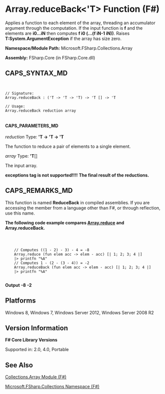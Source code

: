 # Array.reduceBack<'T> Function (F#)

Applies a function to each element of the array, threading an accumulator argument through the computation. If the input function is **f** and the elements are **i0...iN** then computes **f i0 (...(f iN-1 iN))**. Raises **T:System.ArgumentException** if the array has size zero.

**Namespace/Module Path:** Microsoft.FSharp.Collections.Array

**Assembly:** FSharp.Core (in FSharp.Core.dll)


## CAPS_SYNTAX_MD



```


// Signature:
Array.reduceBack : ('T -> 'T -> 'T) -> 'T [] -> 'T

// Usage:
Array.reduceBack reduction array


```



#### CAPS_PARAMETERS_MD
*reduction*
Type: **'T -&gt; 'T -&gt; 'T**


The function to reduce a pair of elements to a single element.


*array*
Type: **'T**[[]](http://msdn.microsoft.com/en-us/library/def20292-9aae-4596-9275-b94e594f8493)


The input array.



**exceptions tag is not supported!!!!**
**The final result of the reductions.**
## CAPS_REMARKS_MD
This function is named **ReduceBack** in compiled assemblies. If you are accessing the member from a language other than F#, or through reflection, use this name.

**The following code example compares [Array.reduce](http://msdn.microsoft.com/en-us/library/fd62a985-89fe-4f49-a9d4-0c808ac6749d) and Array.reduceBack.**


```



    // Computes ((1 - 2) - 3) - 4 = -8
    Array.reduce (fun elem acc -> elem - acc) [| 1; 2; 3; 4 |]
    |> printfn "%A"
    // Computes 1 - (2 - (3 - 4)) = -2
    Array.reduceBack (fun elem acc -> elem - acc) [| 1; 2; 3; 4 |]
    |> printfn "%A"


```



**Output**
**-8**
**-2**
## Platforms
Windows 8, Windows 7, Windows Server 2012, Windows Server 2008 R2


## Version Information
**F# Core Library Versions**

Supported in: 2.0, 4.0, Portable




## See Also
[Collections.Array Module &#40;F&#35;&#41;](Collections.Array+Module+%28F%23%29.md)

[Microsoft.FSharp.Collections Namespace &#40;F&#35;&#41;](Microsoft.FSharp.Collections+Namespace+%28F%23%29.md)

